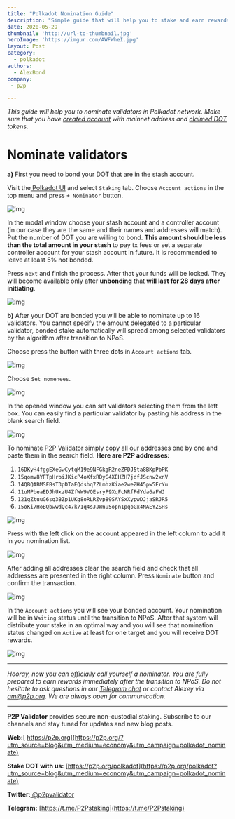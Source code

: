 ```yaml
---
title: "Polkadot Nomination Guide"
description: "Simple guide that will help you to stake and earn rewards in Polkadot network"
date: 2020-05-29
thumbnail: 'http://url-to-thumbnail.jpg'
heroImage: 'https://imgur.com/AWFWheI.jpg'
layout: Post
category:
  - polkadot
authors:
  - AlexBond
company:
 - p2p

---
```


*This guide will help you to nominate validators in Polkadot network. Make sure that you have [created account](https://economy.p2p.org/create-account-in-polkadot-network) with mainnet address and [claimed DOT](https://economy.p2p.org/claim-dot-with-polkadotjs) tokens.* 

# Nominate validators

**a)** First you need to bond your DOT that are in the stash account. 

Visit the[ Polkadot UI](https://polkadot.js.org/apps) and select `Staking` tab. Choose `Account actions` in the top menu and press `+ Nominator` button.



![img](https://imgur.com/TTNYJu1.jpg)



In the modal window choose your stash account and a controller account (in our case they are the same and their names and addresses will match). Put the number of DOT you are willing to bond. **This amount should be less than the total amount in your stash** to pay tx fees or set a separate controller account for your stash account in future. It is recommended to leave at least 5% not bonded.

Press `next` and finish the process. After that your funds will be locked. They will become available only after **unbonding** that **will last for 28 days after initiating**.



![img](https://imgur.com/xm1ImvS.jpg)



**b)** After your DOT are bonded you will be able to nominate up to 16 validators. You cannot specify the amount delegated to a particular validator, bonded stake automatically will spread among selected validators by the algorithm after transition to NPoS.

Choose press the button with three dots in `Account actions` tab.

![img](https://imgur.com/gWO32vj.jpg)



Choose `Set nomenees`.



![img](https://imgur.com/W1bJnmp.jpg)



In the opened window you can set validators selecting them from the left box. You can easily find a particular validator by pasting his address in the blank search field.



![img](https://imgur.com/nGgovA0.jpg)



To nominate P2P Validator simply copy all our addresses one by one and paste them in the search field. **Here are P2P addresses:**

1. `16DKyH4fggEXeGwCytqM19e9NFGkgR2neZPDJ5ta8BKpPbPK`
2. `15qomv8YFTpHrbiJKicP4oXfxRDyG4XEHZH7jdfJScnw2xnV`
4. `14QBQABMSFBsT3pDTaEQdshq7ZLmhzKiae2weZH45pw5ErYu`
4. `11uMPbeaEDJhUxzU4ZfWW9VQEsryP9XqFcNRfPdYda6aFWJ`
5. `121gZtuuG6sq3BZp1UKg8oRLRZvp89SAYSxXypwDJjaSRJR5`
6. `15oKi7HoBQbwwdQc47k71q4sJJWnu5opn1pqoGx4NAEYZSHs`



![img](https://imgur.com/ZTJdHZo.jpg)



Press with the left click on the account appeared in the left column to add it in you nomination list. 



![img](https://imgur.com/pDGwFgt.jpg)



After adding all addresses clear the search field and check that all addresses are presented in the right column. Press `Nominate` button and confirm the transaction.



![img](https://imgur.com/1GHrCyI.jpg)



In the `Account actions` you will see your bonded account. Your nomination will be in `Waiting` status until the transition to NPoS. After that system will distribute your stake in an optimal way and you will see that nomination status changed on `Active` at least for one target and you will receive DOT rewards.



![img](https://imgur.com/X9umYEL.jpg)



------

*Hooray, now you can officially call yourself a nominator. You are fully prepared to earn rewards immediately after the transition to NPoS. Do not hesitate to ask questions in our [Telegram chat](https://t.me/P2Pstaking) or contact Alexey via am@p2p.org. We are always open for communication.*

------

**P2P Validator** provides secure non-custodial staking. Subscribe to our channels and stay tuned for updates and new blog posts.

**Web:**[ https://p2p.org](https://p2p.org/?utm_source=blog&utm_medium=economy&utm_campaign=polkadot_nominate)

**Stake DOT with us:** [https://p2p.org/polkadot](https://p2p.org/polkadot?utm_source=blog&utm_medium=economy&utm_campaign=polkadot_nominate)

**Twitter:**[ @p2pvalidator](https://twitter.com/p2pvalidator)

**Telegram:** [https://t.me/P2Pstaking](https://t.me/P2Pstaking)
